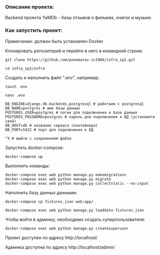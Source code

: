 ### Описание проекта:

Backend проекта YaMDb - базы отзывов о фильмах, книгах и музыке.

### Как запустить проект:
*Примечание:* должен быть установлен Docker.

Клонировать репозиторий и перейти в него в командной строке:

```
git clone https://github.com/ponomarev-iv1986/infra_sp2.git
```

```
cd infra_sp2/infra
```

Создать и наполнить файл ".env", например:
```
touch .env
```

```
nano .env
```

```
DB_ENGINE=django.db.backends.postgresql # работаем с postgresql
DB_NAME=postgres # имя базы данных
POSTGRES_USER=postgres # логин для подключения к базе данных
POSTGRES_PASSWORD=postgres # пароль для подключения к БД (установите свой)
DB_HOST=db # название сервиса (контейнера)
DB_PORT=5432 # порт для подключения к БД
```

```
^X # выйти с сохранением файла
```

Запустить docker-compose:
```
docker-compose up
```

Выполнить команды:
```
docker-compose exec web python manage.py makemigrations
docker-compose exec web python manage.py migrate
docker-compose exec web python manage.py collectstatic --no-input
```

Наполнить базу данных данными:
```
docker-compose cp fixtures.json web:app/
```

```
docker-compose exec web python manage.py loaddata fixtures.json
```

Чтобы войти в админку, необходимо создать суперпользователя:
```
docker-compose exec web python manage.py createsuperuser
```

Проект доступен по адресу http://localhost/

Админка доступна по адресу  http://localhost/admin/